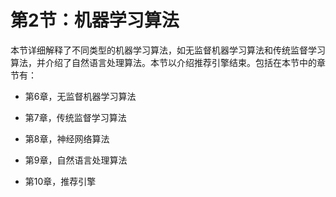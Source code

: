 # 第2节：机器学习算法

本节详细解释了不同类型的机器学习算法，如无监督机器学习算法和传统监督学习算法，并介绍了自然语言处理算法。本节以介绍推荐引擎结束。包括在本节中的章节有：

+   第6章，无监督机器学习算法

+   第7章，传统监督学习算法

+   第8章，神经网络算法

+   第9章，自然语言处理算法

+   第10章，推荐引擎
